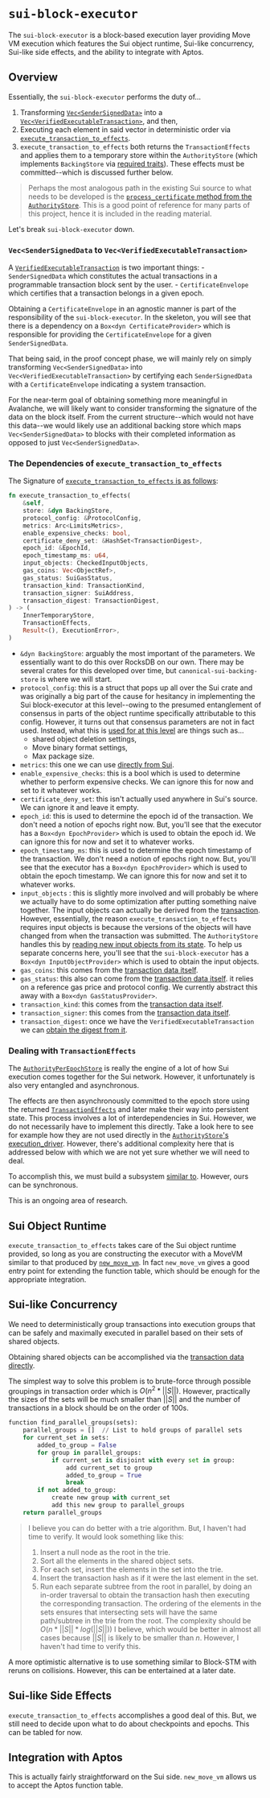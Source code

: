 # `sui-block-executor`
The `sui-block-executor` is a block-based execution layer providing Move VM execution which features the Sui object runtime, Sui-like concurrency, Sui-like side effects, and the ability to integrate with Aptos.

## Overview
Essentially, the `sui-block-executor` performs the duty of...
1. Transforming [`Vec<SenderSignedData>`](https://github.com/MystenLabs/sui/blob/552158d9eae200314499809d8977f732f6c2cee7/crates/sui-types/src/transaction.rs#L2019) into a [`Vec<VerifiedExecutableTransaction>`](https://github.com/MystenLabs/sui/blob/main/crates/sui-types/src/executable_transaction.rs#L55), and then, 
2. Executing each element in said vector in deterministic order via [`execute_transaction_to_effects`](https://github.com/MystenLabs/sui/blob/552158d9eae200314499809d8977f732f6c2cee7/sui-execution/src/latest.rs#L79). 
3. `execute_transaction_to_effects` both returns the `TransactionEffects` and applies them to a temporary store within the `AuthorityStore` (which implements `BackingStore` via [required traits](https://github.com/MystenLabs/sui/blob/552158d9eae200314499809d8977f732f6c2cee7/crates/sui-types/src/storage/mod.rs#L489)). These effects must be committed--which is discussed further below. 

> Perhaps the most analogous path in the existing Sui source to what needs to be developed is the [`process_certificate` method from the `AuthorityStore`](https://github.com/MystenLabs/sui/blob/552158d9eae200314499809d8977f732f6c2cee7/crates/sui-core/src/authority.rs#L1339). This is a good point of reference for many parts of this project, hence it is included in the reading material. 

Let's break `sui-block-executor` down.

### `Vec<SenderSignedData` to `Vec<VerifiedExecutableTransaction>`
A [`VerifiedExecutableTransaction`](https://github.com/MystenLabs/sui/blob/552158d9eae200314499809d8977f732f6c2cee7/crates/sui-types/src/executable_transaction.rs#L14) is two important things:
    - `SenderSignedData` which constitutes the actual transactions in a programmable transaction block sent by the user.
    - `CertificateEnvelope` which certifies that a transaction belongs in a given epoch. 

Obtaining a `CertificateEnvelope` in an agnostic manner is part of the responsibility of the `sui-block-executor`. In the skeleton, you will see that there is a dependency on a `Box<dyn CertificateProvider>` which is responsible for providing the `CertificateEnvelope` for a given `SenderSignedData`.

That being said, in the proof concept phase, we will mainly rely on simply transforming `Vec<SenderSignedData>` into `Vec<VerifiedExecutableTransaction>` by certifying each `SenderSignedData` with a `CertificateEnvelope` indicating a system transaction. 

For the near-term goal of obtaining something more meaningful in Avalanche, we will likely want to consider transforming the signature of the data on the block itself. From the current structure--which would not have this data--we would likely use an additional backing store which maps `Vec<SenderSignedData>` to blocks with their completed information as opposed to just `Vec<SenderSignedData>`.

### The Dependencies of `execute_transaction_to_effects`
The Signature of [`execute_transaction_to_effects` is as follows](https://github.com/MystenLabs/sui/blob/552158d9eae200314499809d8977f732f6c2cee7/sui-execution/src/latest.rs#L79):
```rust
fn execute_transaction_to_effects(
    &self,
    store: &dyn BackingStore,
    protocol_config: &ProtocolConfig,
    metrics: Arc<LimitsMetrics>,
    enable_expensive_checks: bool,
    certificate_deny_set: &HashSet<TransactionDigest>,
    epoch_id: &EpochId,
    epoch_timestamp_ms: u64,
    input_objects: CheckedInputObjects,
    gas_coins: Vec<ObjectRef>,
    gas_status: SuiGasStatus,
    transaction_kind: TransactionKind,
    transaction_signer: SuiAddress,
    transaction_digest: TransactionDigest,
) -> (
    InnerTemporaryStore,
    TransactionEffects,
    Result<(), ExecutionError>,
)
```

- `&dyn BackingStore`: arguably the most important of the parameters. We essentially want to do this over RocksDB on our own. There may be several crates for this developed over time, but `canonical-sui-backing-store` is where we will start.
- `protocol_config`: this is a struct that pops up all over the Sui crate and was originally a big part of the cause for hesitancy in implementing the Sui block-executor at this level--owing to the presumed entanglement of consensus in parts of the object runtime specifically attributable to this config. However, it turns out that consensus parameters are not in fact used. Instead, what this is [used for at this level](https://github.com/MystenLabs/sui/blob/552158d9eae200314499809d8977f732f6c2cee7/sui-execution/v1/sui-adapter/src/programmable_transactions/execution.rs#L639) are things such as...
    - shared object deletion settings,
    - Move binary format settings,
    - Max package size.
- `metrics`: this one we can use [directly from Sui](https://github.com/MystenLabs/sui/blob/552158d9eae200314499809d8977f732f6c2cee7/crates/sui-types/src/metrics.rs#L9).
- `enable_expensive_checks`: this is a bool which is used to determine whether to perform expensive checks. We can ignore this for now and set to it whatever works.
- `certificate_deny_set`: this isn't actually used anywhere in Sui's source. We can ignore it and leave it empty.
- `epoch_id`: this is used to determine the epoch id of the transaction. We don't need a notion of epochs right now. But, you'll see that the executor has a `Box<dyn EpochProvider>` which is used to obtain the epoch id. We can ignore this for now and set it to whatever works.
- `epoch_timestamp_ms`: this is used to determine the epoch timestamp of the transaction. We don't need a notion of epochs right now. But, you'll see that the executor has a `Box<dyn EpochProvider>` which is used to obtain the epoch timestamp. We can ignore this for now and set it to whatever works.
- `input_objects` : this is slightly more involved and will probably be where we actually have to do some optimization after putting something naive together. The input objects can actually be derived from the [transaction](https://github.com/MystenLabs/sui/blob/552158d9eae200314499809d8977f732f6c2cee7/crates/sui-core/src/authority.rs#L963). However, essentially, the reason `execute_transaction_to_effects` requires input objects is because the versions of the objects will have changed from when the transaction was submitted. The `AuthorityStore` handles this by [reading new input objects from its state](https://github.com/MystenLabs/sui/blob/552158d9eae200314499809d8977f732f6c2cee7/crates/sui-core/src/authority.rs#L963). To help us separate concerns here, you'll see that the `sui-block-executor` has a `Box<dyn InputObjectProvider>` which is used to obtain the input objects. 
- `gas_coins`: this comes from the [transaction data itself](https://github.com/MystenLabs/sui/blob/552158d9eae200314499809d8977f732f6c2cee7/crates/sui-core/src/authority.rs#L1366).
- `gas_status`: this also can come from the [transaction data itself](https://github.com/MystenLabs/sui/blob/552158d9eae200314499809d8977f732f6c2cee7/crates/sui-transaction-checks/src/lib.rs#L50). it relies on a reference gas price and protocol config. We currently abstract this away with a `Box<dyn GasStatusProvider>`.
- `transaction_kind`: this comes from the [transaction data itself](https://github.com/MystenLabs/sui/blob/552158d9eae200314499809d8977f732f6c2cee7/crates/sui-core/src/authority.rs#L1366).
- `transaction_signer`: this comes from the [transaction data itself](https://github.com/MystenLabs/sui/blob/552158d9eae200314499809d8977f732f6c2cee7/crates/sui-core/src/authority.rs#L1366).
- `transaction_digest`: once we have the `VerifiedExecutableTransaction` we can [obtain the digest from it](https://github.com/MystenLabs/sui/blob/552158d9eae200314499809d8977f732f6c2cee7/crates/sui-core/src/authority.rs#L1363).


### Dealing with `TransactionEffects`
The [`AuthorityPerEpochStore`](https://github.com/MystenLabs/sui/blob/552158d9eae200314499809d8977f732f6c2cee7/crates/sui-core/src/authority/authority_per_epoch_store.rs#L628) is really the engine of a lot of how Sui execution comes together for the Sui network. However, it unfortunately is also very entangled and asynchronous.

The effects are then asynchronously committed to the epoch store using the returned [`TransactionEffects`](https://github.com/MystenLabs/sui/blob/552158d9eae200314499809d8977f732f6c2cee7/crates/sui-core/src/authority.rs#L1213) and later make their way into persistent state. This process involves a lot of interdependencies in Sui. However, we do not necessarily have to implement this directly. Take a look here to see for example how they are not used directly in the [`AuthorityStore`'s execution_driver](https://github.com/MystenLabs/sui/blob/552158d9eae200314499809d8977f732f6c2cee7/crates/sui-core/src/execution_driver.rs#L103). However, there's additional complexity here that is addressed below with which we are not yet sure whether we will need to deal.

To accomplish this, we must build a subsystem [similar to](https://github.com/MystenLabs/sui/blob/552158d9eae200314499809d8977f732f6c2cee7/crates/sui-core/src/authority.rs#L1213). However, ours can be synchronous.

This is an ongoing area of research.

## Sui Object Runtime
`execute_transaction_to_effects` takes care of the Sui object runtime provided, so long as you are constructing the executor with a MoveVM similar to that produced by [`new_move_vm`](https://github.com/MystenLabs/sui/blob/552158d9eae200314499809d8977f732f6c2cee7/sui-execution/src/latest.rs#L55C35-L55C35). In fact `new_move_vm` gives a good entry point for extending the function table, which should be enough for the appropriate integration.

## Sui-like Concurrency
We need to deterministically group transactions into execution groups that can be safely and maximally executed in parallel based on their sets of shared objects.

Obtaining shared objects can be accomplished via the [transaction data directly](https://github.com/MystenLabs/sui/blob/552158d9eae200314499809d8977f732f6c2cee7/crates/sui-core/src/authority.rs#L963C78-L963C78). 

The simplest way to solve this problem is to brute-force through possible groupings in transaction order which is $O(n^2 * ||S||)$. However, practically the sizes of the sets will be much smaller than $||S||$ and the number of transactions in a block should be on the order of 100s.

```python
function find_parallel_groups(sets):
    parallel_groups = []  // List to hold groups of parallel sets
    for current_set in sets:
        added_to_group = False
        for group in parallel_groups:
            if current_set is disjoint with every set in group:
                add current_set to group
                added_to_group = True
                break
        if not added_to_group:
            create new group with current_set
            add this new group to parallel_groups
    return parallel_groups
```

> I believe you can do better with a trie algorithm. But, I haven't had time to verify. It would look something like this:
> 1. Insert a null node as the root in the trie.
> 2. Sort all the elements in the shared object sets.
> 3. For each set, insert the elements in the set into the trie.
> 4. Insert the transaction hash as if it were the last element in the set.
> 5. Run each separate subtree from the root in parallel, by doing an in-order traversal to obtain the transaction hash then executing the corresponding transaction. 
> The ordering of the elements in the sets ensures that intersecting sets will have the same path/subtree in the trie from the root.
> The complexity should be $O(n * ||S|| *log(||S||))$ I believe, which would be better in almost all cases because $||S||$ is likely to be smaller than $n$. However, I haven't had time to verify this.

A more optimistic alternative is to use something similar to Block-STM with reruns on collisions. However, this can be entertained at a later date.

## Sui-like Side Effects
`execute_transaction_to_effects` accomplishes a good deal of this. But, we still need to decide upon what to do about checkpoints and epochs. This can be tabled for now.

## Integration with Aptos
This is actually fairly straightforward on the Sui side. `new_move_vm` allows us to accept the Aptos function table.

